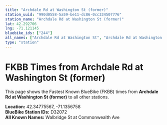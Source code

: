 ```yaml
---
title: "Archdale Rd at Washington St (former)"
station_uuid: "990d0558-5a59-be11-dc86-0cc334507776"
station_name: "Archdale Rd at Washington St (former)"
lat: 42.292706
lng: -71.121145
bluebike_ids: ["244"]
all_names: ["Archdale Rd at Washington St", "Archdale Rd at Washington St (former)"]
type: "station"
---
```


# FKBB Times from Archdale Rd at Washington St (former)

This page shows the Fastest Known BlueBike (FKBB) times from **Archdale Rd at Washington St (former)** to all other stations.

**Location:** 42.34775567, -71.1356758  
**BlueBike Station IDs:** D32072  
**All Known Names:** Walbridge St at Commonwealth Ave

